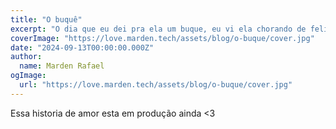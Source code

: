 ```yaml
---
title: "O buquê"
excerpt: "O dia que eu dei pra ela um buque, eu vi ela chorando de felicidade, nesse dia eu senti como era o sentimento de felicidade genuina."
coverImage: "https://love.marden.tech/assets/blog/o-buque/cover.jpg"
date: "2024-09-13T00:00:00.000Z"
author:
  name: Marden Rafael
ogImage:
  url: "https://love.marden.tech/assets/blog/o-buque/cover.jpg"
---
```


Essa historia de amor esta em produção ainda <3
